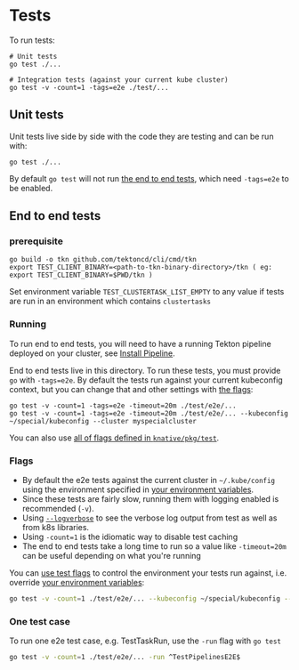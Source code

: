 # Tests

To run tests:

```shell
# Unit tests
go test ./...

# Integration tests (against your current kube cluster)
go test -v -count=1 -tags=e2e ./test/...
```

## Unit tests

Unit tests live side by side with the code they are testing and can be run with:

```shell
go test ./...
```

By default `go test` will not run [the end to end tests](#end-to-end-tests),
which need `-tags=e2e` to be enabled.

## End to end tests

### prerequisite
```shell
go build -o tkn github.com/tektoncd/cli/cmd/tkn
export TEST_CLIENT_BINARY=<path-to-tkn-binary-directory>/tkn ( eg: export TEST_CLIENT_BINARY=$PWD/tkn ) 
```
Set environment variable `TEST_CLUSTERTASK_LIST_EMPTY` to any value if tests are run in an environment which contains `clustertasks`
### Running

To run end to end tests, you will need to have a running Tekton
pipeline deployed on your cluster, see [Install Pipeline](../DEVELOPMENT.md#install-pipeline).

End to end tests live in this directory. To run these tests, you must provide
`go` with `-tags=e2e`. By default the tests run against your current kubeconfig
context, but you can change that and other settings with [the flags](#flags):

```shell
go test -v -count=1 -tags=e2e -timeout=20m ./test/e2e/...
go test -v -count=1 -tags=e2e -timeout=20m ./test/e2e/... --kubeconfig ~/special/kubeconfig --cluster myspecialcluster
```

You can also use
[all of flags defined in `knative/pkg/test`](https://github.com/knative/pkg/tree/master/test#flags).

### Flags

- By default the e2e tests against the current cluster in `~/.kube/config` using
  the environment specified in
  [your environment variables](/DEVELOPMENT.md#environment-setup).
- Since these tests are fairly slow, running them with logging enabled is
  recommended (`-v`).
- Using [`--logverbose`](#output-verbose-log) to see the verbose log output from
  test as well as from k8s libraries.
- Using `-count=1` is
  the idiomatic way to disable test caching
- The end to end tests take a long time to run so a value like `-timeout=20m`
  can be useful depending on what you're running

You can [use test flags](#flags) to control the environment your tests run
against, i.e. override
[your environment variables](/DEVELOPMENT.md#environment-setup):

```bash
go test -v -count=1 ./test/e2e/... --kubeconfig ~/special/kubeconfig --cluster myspecialcluster
```

### One test case

To run one e2e test case, e.g. TestTaskRun, use
the `-run` flag with `go test`

```bash
go test -v -count=1 ./test/e2e/... -run ^TestPipelinesE2E$
```

